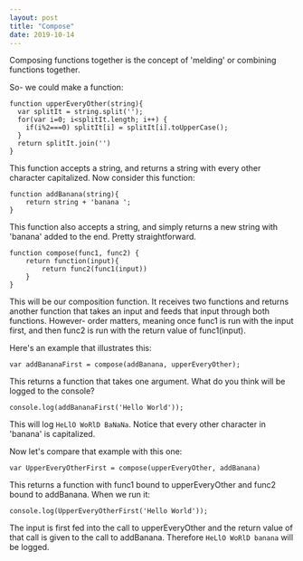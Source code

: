 ```yaml
---
layout: post
title: "Compose"
date: 2019-10-14
---
```


Composing functions together is the concept of 'melding' or combining functions
together.

So- we could make a function:

```
function upperEveryOther(string){
  var splitIt = string.split('');
  for(var i=0; i<splitIt.length; i++) {
  	if(i%2===0) splitIt[i] = splitIt[i].toUpperCase();
  }
  return splitIt.join('')
}
```

This function accepts a string, and returns a string with every other character
capitalized. Now consider this function:

```
function addBanana(string){
	return string + 'banana ';
}
```

This function also accepts a string, and simply returns a new string with 'banana'
added to the end. Pretty straightforward.

```
function compose(func1, func2) {
	return function(input){
		return func2(func1(input))
	}
}
```
This will be our composition function. It receives two functions and returns
another function that takes an input and feeds that input through both functions.
However- order matters, meaning once func1 is run with the input first, and then
func2 is run with the return value of func1(input).


Here's an example that illustrates this:
```
var addBananaFirst = compose(addBanana, upperEveryOther);
```
This returns a function that takes one argument. What do you think will be logged to the console?
```
console.log(addBananaFirst('Hello World'));
```
This will log ```HeLlO WoRlD BaNaNa```. Notice that every other character in 'banana'
is capitalized.

Now let's compare that example with this one:
```
var UpperEveryOtherFirst = compose(upperEveryOther, addBanana)
```
This returns a function with func1 bound to upperEveryOther and func2 bound to
addBanana. When we run it:
```
console.log(UpperEveryOtherFirst('Hello World'));
```
The input is first fed into the call to upperEveryOther and the return value of that
call is given to the call to addBanana. Therefore ```HeLlO WoRlD banana``` will be logged.
